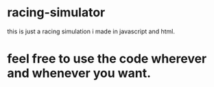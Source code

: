# racing-simulator
this is just a racing simulation i made in javascript and html.
# feel free to use the code wherever and whenever you want.
